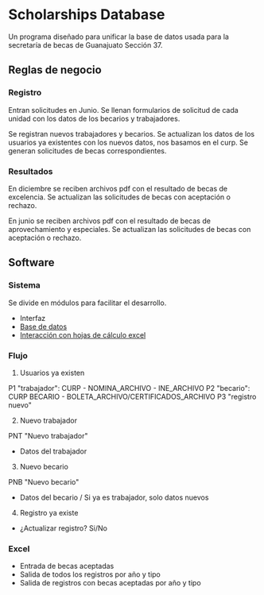 # Scholarships Database

Un programa diseñado para unificar la base de datos usada para la secretaría de becas de Guanajuato Sección 37.

## Reglas de negocio

### Registro

Entran solicitudes en Junio. Se llenan formularios de solicitud de cada unidad con los datos de los becarios y trabajadores.

Se registran nuevos trabajadores y becarios. Se actualizan los datos de los usuarios ya existentes con los nuevos datos, nos basamos en el curp. Se generan solicitudes de becas correspondientes.

### Resultados

En diciembre se reciben archivos pdf con el resultado de becas de excelencia. Se actualizan las solicitudes de becas con aceptación o rechazo.

En junio se reciben archivos pdf con el resultado de becas de aprovechamiento y especiales. Se actualizan las solicitudes de becas con aceptación o rechazo.

## Software

### Sistema

Se divide en módulos para facilitar el desarrollo.

- Interfaz
- [Base de datos](https://github.com/mattn/go-sqlite3)
- [Interacción con hojas de cálculo excel](https://github.com/qax-os/excelize)

### Flujo

1. Usuarios ya existen

P1 "trabajador": CURP - NOMINA_ARCHIVO - INE_ARCHIVO
P2 "becario": CURP BECARIO - BOLETA_ARCHIVO/CERTIFICADOS_ARCHIVO
P3 "registro nuevo" 

2. Nuevo trabajador

PNT "Nuevo trabajador"
- Datos del trabajador

3. Nuevo becario

PNB "Nuevo becario"
- Datos del becario / Si ya es trabajador, solo datos nuevos

4. Registro ya existe

- ¿Actualizar registro? Si/No

### Excel

- Entrada de becas aceptadas
- Salida de todos los registros por año y tipo
- Salida de registros con becas aceptadas por año y tipo
